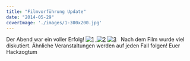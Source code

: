 ```yaml
---
title: "Filmvorführung Update"
date: "2014-05-29"
coverImage: './images/1-300x200.jpg'
---
```


Der Abend war ein voller Erfolg! [![1](../images/1-300x200.jpg)](https://hackzogtum-coburg.de/wp-content/uploads/2014/05/1.jpg) [ ![2](../images/2-300x200.jpg)](https://hackzogtum-coburg.de/wp-content/uploads/2014/05/1.jpg) [![3](../images/3-300x200.jpg)](https://hackzogtum-coburg.de/wp-content/uploads/2014/05/3.jpg)   Nach dem Film wurde viel diskutiert. Ähnliche Veranstaltungen werden auf jeden Fall folgen! Euer Hackzogtum
